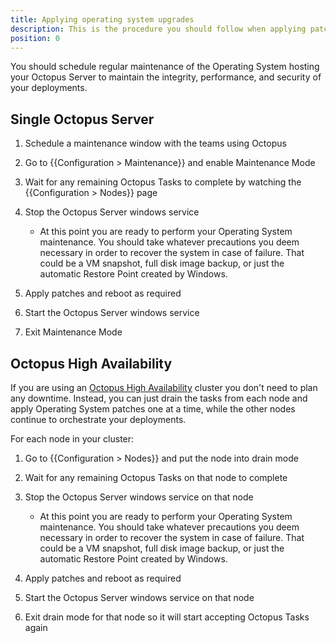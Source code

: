 ```yaml
---
title: Applying operating system upgrades
description: This is the procedure you should follow when applying patches to the Operating System where Octopus Server is hosted.
position: 0
---
```


You should schedule regular maintenance of the Operating System hosting your Octopus Server to maintain the integrity, performance, and security of your deployments.

## Single Octopus Server

1. Schedule a maintenance window with the teams using Octopus
1. Go to {{Configuration > Maintenance}} and enable Maintenance Mode
1. Wait for any remaining Octopus Tasks to complete by watching the {{Configuration > Nodes}} page
1. Stop the Octopus Server windows service

    - At this point you are ready to perform your Operating System maintenance. You should take whatever precautions you deem necessary in order to recover the system in case of failure. That could be a VM snapshot, full disk image backup, or just the automatic Restore Point created by Windows.

1. Apply patches and reboot as required
1. Start the Octopus Server windows service
1. Exit Maintenance Mode

## Octopus High Availability

If you are using an [Octopus High Availability](/docs/administration/high-availability/index.md) cluster you don't need to plan any downtime. Instead, you can just drain the tasks from each node and apply Operating System patches one at a time, while the other nodes continue to orchestrate your deployments.

For each node in your cluster:

1. Go to {{Configuration > Nodes}} and put the node into drain mode
1. Wait for any remaining Octopus Tasks on that node to complete
1. Stop the Octopus Server windows service on that node

    - At this point you are ready to perform your Operating System maintenance. You should take whatever precautions you deem necessary in order to recover the system in case of failure. That could be a VM snapshot, full disk image backup, or just the automatic Restore Point created by Windows.

1. Apply patches and reboot as required
1. Start the Octopus Server windows service on that node
1. Exit drain mode for that node so it will start accepting Octopus Tasks again